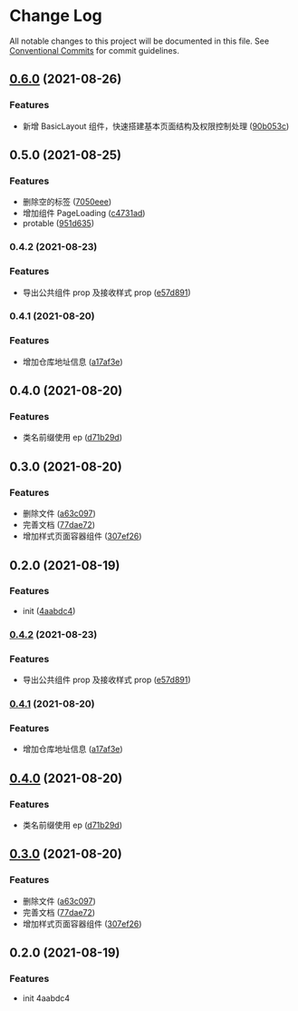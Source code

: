 # Change Log

All notable changes to this project will be documented in this file. See [Conventional Commits](https://conventionalcommits.org) for commit guidelines.

## [0.6.0](https://github.com/vip-frondend/react-components/compare/@epeejs/pro-layout@0.5.0...@epeejs/pro-layout@0.6.0) (2021-08-26)

### Features

- 新增 BasicLayout 组件，快速搭建基本页面结构及权限控制处理 ([90b053c](https://github.com/vip-frondend/react-components/commit/90b053cc16e9fed3c9309c2b89ffae20a423bb8b))

## 0.5.0 (2021-08-25)

### Features

- 删除空的标签 ([7050eee](https://github.com/vip-frondend/react-components/commit/7050eee6bd414cf0d2280ca39526c74ce2d13d17))
- 增加组件 PageLoading ([c4731ad](https://github.com/vip-frondend/react-components/commit/c4731adb77f9b37f3b3cc45939d4fcd7d20e6bef))
- protable ([951d635](https://github.com/vip-frondend/react-components/commit/951d6353d7ef2b432d7042b46d22411f5fc87c80))

### 0.4.2 (2021-08-23)

### Features

- 导出公共组件 prop 及接收样式 prop ([e57d891](https://github.com/vip-frondend/react-components/commit/e57d89127a956dee2574e85e2928a06480eb144a))

### 0.4.1 (2021-08-20)

### Features

- 增加仓库地址信息 ([a17af3e](https://github.com/vip-frondend/react-components/commit/a17af3e313a23fce10e1e8edbb20b24d31670cfd))

## 0.4.0 (2021-08-20)

### Features

- 类名前缀使用 ep ([d71b29d](https://github.com/vip-frondend/react-components/commit/d71b29d099c41af70af007be96b86f2b30ad2843))

## 0.3.0 (2021-08-20)

### Features

- 删除文件 ([a63c097](https://github.com/vip-frondend/react-components/commit/a63c09721c346b5646b19b54c7a0bfd7cc8653a9))
- 完善文档 ([77dae72](https://github.com/vip-frondend/react-components/commit/77dae721a2b5383828112ad3559718c4ccc4eaaf))
- 增加样式页面容器组件 ([307ef26](https://github.com/vip-frondend/react-components/commit/307ef260e4648667aebe617911966401132fbf4a))

## 0.2.0 (2021-08-19)

### Features

- init ([4aabdc4](https://github.com/vip-frondend/react-components/commit/4aabdc4521fffd530ff4d5f7b47ec7b71ee962d7))

### [0.4.2](https://github.com/vip-frondend/react-components/compare/v0.4.1...v0.4.2) (2021-08-23)

### Features

- 导出公共组件 prop 及接收样式 prop ([e57d891](https://github.com/vip-frondend/react-components/commit/e57d89127a956dee2574e85e2928a06480eb144a))

### [0.4.1](https://github.com/vip-frondend/react-components/compare/v0.4.0...v0.4.1) (2021-08-20)

### Features

- 增加仓库地址信息 ([a17af3e](https://github.com/vip-frondend/react-components/commit/a17af3e313a23fce10e1e8edbb20b24d31670cfd))

## [0.4.0](https://github.com/vip-frondend/epeejs/compare/v0.3.0...v0.4.0) (2021-08-20)

### Features

- 类名前缀使用 ep ([d71b29d](https://github.com/vip-frondend/epeejs/commit/d71b29d099c41af70af007be96b86f2b30ad2843))

## [0.3.0](https://github.com/vip-frondend/epeejs/compare/v0.2.0...v0.3.0) (2021-08-20)

### Features

- 删除文件 ([a63c097](https://github.com/vip-frondend/epeejs/commit/a63c09721c346b5646b19b54c7a0bfd7cc8653a9))
- 完善文档 ([77dae72](https://github.com/vip-frondend/epeejs/commit/77dae721a2b5383828112ad3559718c4ccc4eaaf))
- 增加样式页面容器组件 ([307ef26](https://github.com/vip-frondend/epeejs/commit/307ef260e4648667aebe617911966401132fbf4a))

## 0.2.0 (2021-08-19)

### Features

- init 4aabdc4
